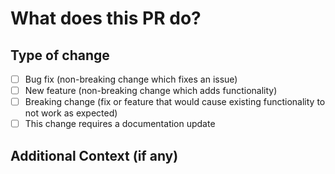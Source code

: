 # What does this PR do?
<!--
Briefly explain what this PR does and what problem it solves. If this PR addresses an open issue, please include a link to that issue.
-->
## Type of change
- [ ] Bug fix (non-breaking change which fixes an issue)
- [ ] New feature (non-breaking change which adds functionality)
- [ ] Breaking change (fix or feature that would cause existing functionality to not work as expected)
- [ ] This change requires a documentation update

## Additional Context (if any)
<!--
Provide any other relevant context or screenshots about the pull request here.
-->
